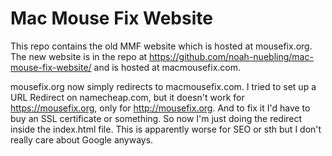 # Mac Mouse Fix Website

This repo contains the old MMF website which is hosted at mousefix.org. 
The new website is in the repo at https://github.com/noah-nuebling/mac-mouse-fix-website/ and is hosted at macmousefix.com.

mousefix.org now simply redirects to macmousefix.com. I tried to set up a URL Redirect on namecheap.com, but it doesn't work for https://mousefix.org, only for http://mousefix.org. And to fix it I'd have to buy an SSL certificate or something. So now I'm just doing the redirect inside the index.html file. This is apparently worse for SEO or sth but I don't really care about Google anyways.
